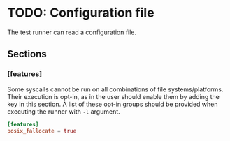 # TODO: Configuration file

The test runner can read a configuration file.

## Sections

### [features]

Some syscalls cannot be run on all combinations of file systems/platforms.
Their execution is opt-in,
as in the user should enable them by adding the key in this section.
A list of these opt-in groups should be provided 
when executing the runner with `-l` argument.

```toml
[features]
posix_fallocate = true
```
